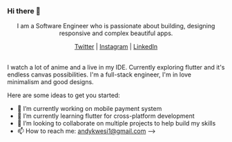 ### Hi there 👋

<p align="center"> 
  <p align="center"> I am a Software Engineer who is passionate about building, designing responsive and complex beautiful apps.</p>
</p>

<p align="center">
  <a href="https://twitter.com/andykwesi_">Twitter</a> |
  <a href="https://www.instagram.com/andysuod">Instagram</a> |
  <a href="https://www.linkedin.com/in/andy-kwesi-apenteng-a46a3b178/">LinkedIn</a>
</p>

<br />
 I watch a lot of anime and a live in my IDE. Currently exploring flutter and it's endless canvas possibilities. I'm a full-stack engineer, I'm in love minimalism and good designs.



Here are some ideas to get you started:

- 🔭 I’m currently working on mobile payment system
- 🌱 I’m currently learning flutter for cross-platform development
- 👯 I’m looking to collaborate on multiple projects to help build my skills
- 📫 How to reach me: andykwesi1@gmail.com
-->
